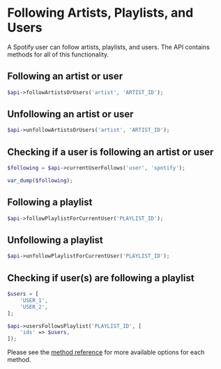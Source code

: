 # Following Artists, Playlists, and Users
A Spotify user can follow artists, playlists, and users. The API contains methods for all of this functionality.

## Following an artist or user

```php
$api->followArtistsOrUsers('artist', 'ARTIST_ID');
```

## Unfollowing an artist or user

```php
$api->unfollowArtistsOrUsers('artist', 'ARTIST_ID');
```

## Checking if a user is following an artist or user

```php
$following = $api->currentUserFollows('user', 'spotify');

var_dump($following);
```

## Following a playlist

```php
$api->followPlaylistForCurrentUser('PLAYLIST_ID');
```

## Unfollowing a playlist

```php
$api->unfollowPlaylistForCurrentUser('PLAYLIST_ID');
```

## Checking if user(s) are following a playlist

```php
$users = [
    'USER_1',
    'USER_2',
];

$api->usersFollowsPlaylist('PLAYLIST_ID', [
    'ids' => $users,
]);
```

Please see the [method reference](/docs/method-reference/SpotifyWebAPI.md) for more available options for each method.
